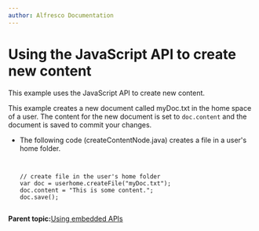 ```yaml
---
author: Alfresco Documentation
---
```


# Using the JavaScript API to create new content

This example uses the JavaScript API to create new content.

This example creates a new document called myDoc.txt in the home space of a user. The content for the new document is set to `doc.content` and the document is saved to commit your changes.

-   The following code \(createContentNode.java\) creates a file in a user's home folder.

    ```
    
    
    // create file in the user's home folder 
    var doc = userhome.createFile("myDoc.txt"); 
    doc.content = "This is some content.";
    doc.save();
    
    
    ```


**Parent topic:**[Using embedded APIs](../concepts/serv-api-embedded-about.md)

